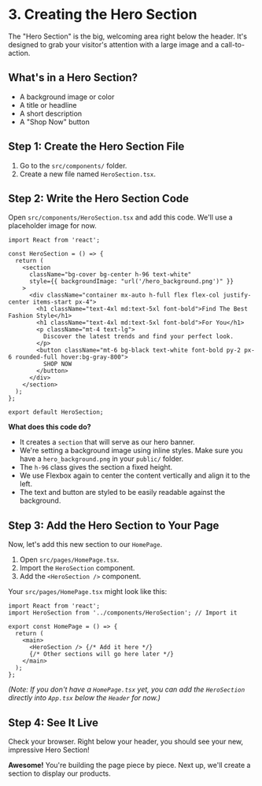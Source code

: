 # 3. Creating the Hero Section

The "Hero Section" is the big, welcoming area right below the header. It's designed to grab your visitor's attention with a large image and a call-to-action.

## What's in a Hero Section?

- A background image or color
- A title or headline
- A short description
- A "Shop Now" button

## Step 1: Create the Hero Section File

1.  Go to the `src/components/` folder.
2.  Create a new file named `HeroSection.tsx`.

## Step 2: Write the Hero Section Code

Open `src/components/HeroSection.tsx` and add this code. We'll use a placeholder image for now.

```tsx
import React from 'react';

const HeroSection = () => {
  return (
    <section
      className="bg-cover bg-center h-96 text-white"
      style={{ backgroundImage: "url('/hero_background.png')" }}
    >
      <div className="container mx-auto h-full flex flex-col justify-center items-start px-4">
        <h1 className="text-4xl md:text-5xl font-bold">Find The Best Fashion Style</h1>
        <h1 className="text-4xl md:text-5xl font-bold">For You</h1>
        <p className="mt-4 text-lg">
          Discover the latest trends and find your perfect look.
        </p>
        <button className="mt-6 bg-black text-white font-bold py-2 px-6 rounded-full hover:bg-gray-800">
          SHOP NOW
        </button>
      </div>
    </section>
  );
};

export default HeroSection;
```

**What does this code do?**
- It creates a `section` that will serve as our hero banner.
- We're setting a background image using inline styles. Make sure you have a `hero_background.png` in your `public/` folder.
- The `h-96` class gives the section a fixed height.
- We use Flexbox again to center the content vertically and align it to the left.
- The text and button are styled to be easily readable against the background.

## Step 3: Add the Hero Section to Your Page

Now, let's add this new section to our `HomePage`.

1.  Open `src/pages/HomePage.tsx`.
2.  Import the `HeroSection` component.
3.  Add the `<HeroSection />` component.

Your `src/pages/HomePage.tsx` might look like this:

```tsx
import React from 'react';
import HeroSection from '../components/HeroSection'; // Import it

export const HomePage = () => {
  return (
    <main>
      <HeroSection /> {/* Add it here */}
      {/* Other sections will go here later */}
    </main>
  );
};
```

*(Note: If you don't have a `HomePage.tsx` yet, you can add the `HeroSection` directly into `App.tsx` below the `Header` for now.)*

## Step 4: See It Live

Check your browser. Right below your header, you should see your new, impressive Hero Section!

**Awesome!** You're building the page piece by piece. Next up, we'll create a section to display our products.
